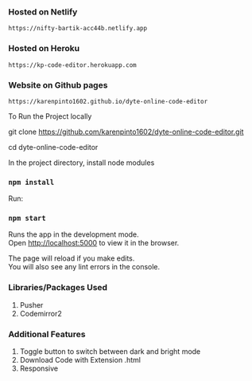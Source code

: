 ### Hosted on Netlify

    https://nifty-bartik-acc44b.netlify.app

### Hosted on Heroku

    https://kp-code-editor.herokuapp.com

### Website on Github pages

    https://karenpinto1602.github.io/dyte-online-code-editor


To Run the Project locally

 git clone https://github.com/karenpinto1602/dyte-online-code-editor.git
 
 cd dyte-online-code-editor


In the project directory, install node modules

### `npm install`

Run:

### `npm start`

Runs the app in the development mode.<br>
Open [http://localhost:5000](http://localhost:5000) to view it in the browser.

The page will reload if you make edits.<br>
You will also see any lint errors in the console.



### Libraries/Packages Used

1. Pusher
2. Codemirror2

### Additional Features

1. Toggle button to switch between dark and bright mode
2. Download Code with Extension .html
3. Responsive

